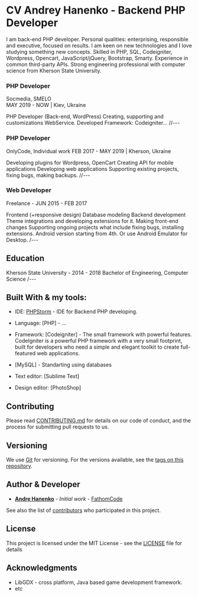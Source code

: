 # CV Andrey Hanenko - Backend PHP Developer
I am back-end PHP developer. Personal qualities: enterprising, responsible and executive, focused on results. I am keen on new technologies and I love studying something new concepts. 
Skilled in PHP, SQL, Codeigniter, Wordpress, Opencart, JavaScript/jQuery, Bootstrap, Smarty. Experience in common third-party APIs. 
Strong engineering professional with computer science from Kherson State University.


### PHP Developer
Socmedia, SMELO  
MAY 2019 - NOW | Kiev, Ukraine

PHP Developer (Back-end, WordPress)
Creating, supporting and customizations WebService.
Developed Framework: Codeigniter...
//---

### PHP Developer
OnlyCode, Individual work 
FEB 2017 - MAY 2019 | Kherson, Ukraine

Developing plugins for Wordpress, OpenCart 
Creating API for mobile applications 
Developing web applications 
Supporting existing projects, fixing bugs, making backups.
//---

### Web Developer
Freelance - JUN 2015 - FEB 2017

Frontend (+responsive design) 
Database modeling 
Backend development 
Theme integrations and developing extensions for it. 
Making front-end changes 
Supporting ongoing projects what include fixing bugs, installing extensions.
Android version starting from 4th. Or use Android Emulator for Desktop.
/---

## Education
Kherson State University - 2014 - 2018
Bachelor of Engineering, Computer Science
/---

## Built With & my tools:

* IDE: [PHPStorm](https://www.jetbrains.com/) - IDE for Backend PHP developing.
* Language: [PHP] - ...
* Framework: [Codeigniter] - The small framework with powerful features. CodeIgniter is a powerful PHP framework with a very small footprint, built for developers who need a simple and elegant toolkit to create full-featured web applications.
* [MySQL] - Standarting using databases

* Text editor: [Sublime Text]
* Design editor: [PhotoShop]

## Contributing

Please read [CONTRIBUTING.md](https://gist.github.com/FathomCode/2e5c8297034687fd2cfc023e1c93fa1f/edit) for details on our code of conduct, and the process for submitting pull requests to us.

## Versioning

We use [Git](https://git-scm.com/) for versioning. For the versions available, see the [tags on this repository](https://github.com/your/project/tags). 

## Author & Developer

* **[Andre Hanenko](https://www.facebook.com/andre.hanenko)** - *Initial work* - [FathomCode](https://github.com/FathomCode)

See also the list of [contributors](https://github.com/your/project/contributors) who participated in this project.

## License

This project is licensed under the MIT License - see the [LICENSE](LICENSE) file for details

## Acknowledgments

* LibGDX - cross platform, Java based game development framework. 
* etc


